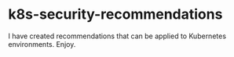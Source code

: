 # k8s-security-recommendations
I have created recommendations that can be applied to Kubernetes environments. Enjoy.

